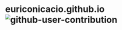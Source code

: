 # euriconicacio.github.io![github-user-contribution](https://user-images.githubusercontent.com/5957301/168504822-94aeeb3a-2990-44fe-9111-33825d4085ab.svg)
